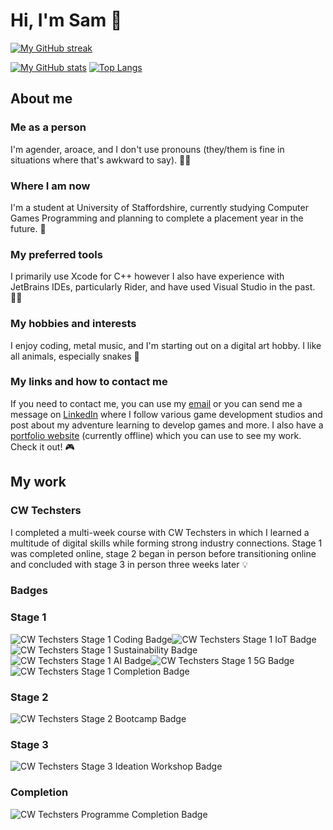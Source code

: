 # Hi, I'm Sam 👋
[![My GitHub streak](https://readme-streak-stats-two.vercel.app/?user=tofuprogrammer&theme=ambient-gradient&hide_border=true&date_format=j%20M%5B%20Y%5D)](https://git.io/streak-stats)

[![My GitHub stats](https://github-readme-stats.vercel.app/api?username=tofuprogrammer&show_icons=true&theme=ambient_gradient&hide_border=true&show=reviews,discussions_started,discussions_answered,prs_merged,prs_merged_percentage&number_format=long)](https://github.com/anuraghazra/github-readme-stats) [![Top Langs](https://github-readme-stats.vercel.app/api/top-langs/?username=tofuprogrammer&theme=ambient_gradient&hide_border=true&size_weight=0.5&count_weight=0.5)](https://github.com/anuraghazra/github-readme-stats)
## About me

### Me as a person
I'm agender, aroace, and I don't use pronouns (they/them is fine in situations where that's awkward to say). 🏳️‍🌈

### Where I am now
I'm a student at University of Staffordshire, currently studying Computer Games Programming and planning to complete a placement year in the future. 📔

### My preferred tools
I primarily use Xcode for C++ however I also have experience with JetBrains IDEs, particularly Rider, and have used Visual Studio in the past. 🧑‍💻

### My hobbies and interests
I enjoy coding, metal music, and I'm starting out on a digital art hobby. I like all animals, especially snakes 🐍

### My links and how to contact me
If you need to contact me, you can use my [email](mailto:sam@samhart.co.uk) or you can send me a message on [LinkedIn](https://www.linkedin.com/in/samson-hart-b69828226) where I follow various game development studios and post about my adventure learning to develop games and more. I also have a [portfolio website](https://samhart.co.uk) (currently offline) which you can use to see my work. Check it out! 🎮

## My work

### CW Techsters
I completed a multi-week course with CW Techsters in which I learned a multitude of digital skills while forming strong industry connections. Stage 1 was completed online, stage 2 began in person before transitioning online and concluded with stage 3 in person three weeks later 💡

### Badges
### Stage 1
![CW Techsters Stage 1 Coding Badge](https://github.com/tofuprogrammer/tofuprogrammer/blob/fab216da232420d4a575aeee64e3ed5696eb0f67/Credly%20badges/CW%20Techsters/Stage%201/cw-techsters-programme-participant-stage-1-explore-coding.png "Coding Badge")![CW Techsters Stage 1 IoT Badge](https://github.com/tofuprogrammer/tofuprogrammer/blob/cd7893bf751e5dc48f9ae9bb4958fdfe4863ca29/Credly%20badges/CW%20Techsters/Stage%201/cw-techsters-programme-participant-stage-1-explore-iot-internet-of-things.png "IoT Badge")![CW Techsters Stage 1 Sustainability Badge](https://github.com/tofuprogrammer/tofuprogrammer/blob/cd7893bf751e5dc48f9ae9bb4958fdfe4863ca29/Credly%20badges/CW%20Techsters/Stage%201/cw-techsters-programme-participant-stage-1-explore-sustainability.png "Sustainability Badge")![CW Techsters Stage 1 AI Badge](https://github.com/tofuprogrammer/tofuprogrammer/blob/5c6db5f2af960d20b96e469b46a872b572ac9a05/Credly%20badges/CW%20Techsters/Stage%201/cw-techsters-programme-participant-stage-1-explore-ai-artificial-intelligence.png "AI Badge")![CW Techsters Stage 1 5G Badge](https://github.com/tofuprogrammer/tofuprogrammer/blob/5c6db5f2af960d20b96e469b46a872b572ac9a05/Credly%20badges/CW%20Techsters/Stage%201/cw-techsters-programme-participant-stage-1-explore-5g.png "5G Badge")![CW Techsters Stage 1 Completion Badge](https://github.com/tofuprogrammer/tofuprogrammer/blob/5c6db5f2af960d20b96e469b46a872b572ac9a05/Credly%20badges/CW%20Techsters/Stage%201/cw-techsters-digital-skills-programme-completion-of-stage-one.png "Completion Badge")
### Stage 2
![CW Techsters Stage 2 Bootcamp Badge](https://github.com/tofuprogrammer/tofuprogrammer/blob/6b8ef7edc4ecc4ce12bed29c876cc0e38b2feb66/Credly%20badges/CW%20Techsters/Stage%202/cw-techsters-digital-skills-programme-stage-2-bootcamp.png "Bootcamp Badge")
### Stage 3
![CW Techsters Stage 3 Ideation Workshop Badge](https://github.com/tofuprogrammer/tofuprogrammer/blob/6b8ef7edc4ecc4ce12bed29c876cc0e38b2feb66/Credly%20badges/CW%20Techsters/Stage%203/cw-techsters-digital-skills-programme-stage-3-ideation-workshop.png "Ideation Workshop Badge")
### Completion
![CW Techsters Programme Completion Badge](https://github.com/tofuprogrammer/tofuprogrammer/blob/6b8ef7edc4ecc4ce12bed29c876cc0e38b2feb66/Credly%20badges/CW%20Techsters/Completion/cw-techsters-completion-of-programme.png "Programme Workshop Badge")
